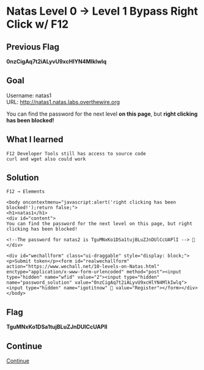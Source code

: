 # Natas Level 0 → Level 1 Bypass Right Click w/ F12

## Previous Flag
<b>0nzCigAq7t2iALyvU9xcHlYN4MlkIwlq</b>

## Goal
Username: natas1<br>
URL: http://natas1.natas.labs.overthewire.org<br>

You can find the password for the next level <b>on this page</b>, but <b>right clicking has been blocked!</b>

## What I learned
```
F12 Developer Tools still has access to source code
curl and wget also could work
```

## Solution
```
F12 → Elements

<body oncontextmenu="javascript:alert('right clicking has been blocked!');return false;">
<h1>natas1</h1>
<div id="content">
You can find the password for the next level on this page, but right clicking has been blocked!

<!--The password for natas2 is TguMNxKo1DSa1tujBLuZJnDUlCcUAPlI --> 🔐
</div>

<div id="wechallform" class="ui-draggable" style="display: block;"><p>Submit token</p><form id="realwechallform" action="https://www.wechall.net/10-levels-on-Natas.html" enctype="application/x-www-form-urlencoded" method="post"><input type="hidden" name="wfid" value="2"><input type="hidden" name="password_solution" value="0nzCigAq7t2iALyvU9xcHlYN4MlkIwlq"><input type="hidden" name="igotitnow" 👻 value="Register"></form></div></body>
```

## Flag
<b>TguMNxKo1DSa1tujBLuZJnDUlCcUAPlI</b>

## Continue
[Continue](/overthewire/Natas0102.md)